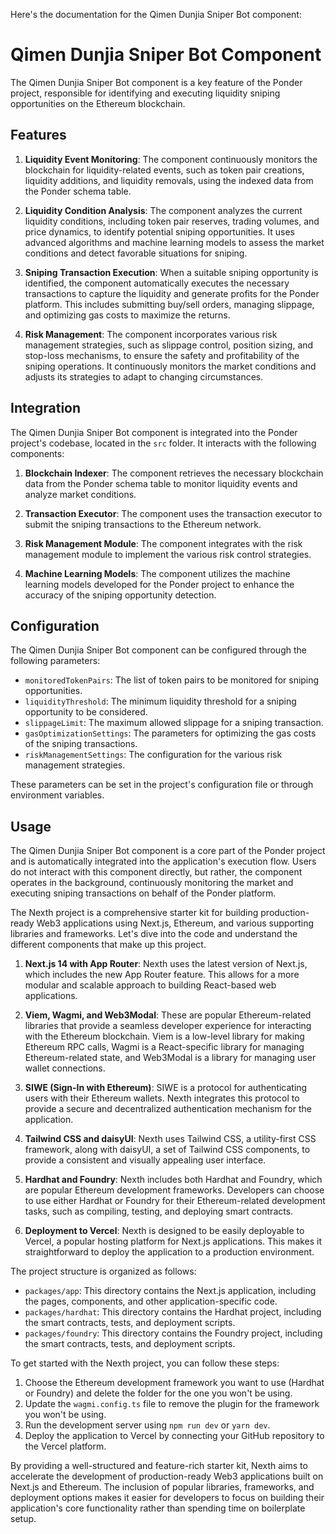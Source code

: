 Here's the documentation for the Qimen Dunjia Sniper Bot component:

# Qimen Dunjia Sniper Bot Component

The Qimen Dunjia Sniper Bot component is a key feature of the Ponder project, responsible for identifying and executing liquidity sniping opportunities on the Ethereum blockchain.

## Features

1. **Liquidity Event Monitoring**: The component continuously monitors the blockchain for liquidity-related events, such as token pair creations, liquidity additions, and liquidity removals, using the indexed data from the Ponder schema table.

2. **Liquidity Condition Analysis**: The component analyzes the current liquidity conditions, including token pair reserves, trading volumes, and price dynamics, to identify potential sniping opportunities. It uses advanced algorithms and machine learning models to assess the market conditions and detect favorable situations for sniping.

3. **Sniping Transaction Execution**: When a suitable sniping opportunity is identified, the component automatically executes the necessary transactions to capture the liquidity and generate profits for the Ponder platform. This includes submitting buy/sell orders, managing slippage, and optimizing gas costs to maximize the returns.

4. **Risk Management**: The component incorporates various risk management strategies, such as slippage control, position sizing, and stop-loss mechanisms, to ensure the safety and profitability of the sniping operations. It continuously monitors the market conditions and adjusts its strategies to adapt to changing circumstances.

## Integration

The Qimen Dunjia Sniper Bot component is integrated into the Ponder project's codebase, located in the `src` folder. It interacts with the following components:

1. **Blockchain Indexer**: The component retrieves the necessary blockchain data from the Ponder schema table to monitor liquidity events and analyze market conditions.

2. **Transaction Executor**: The component uses the transaction executor to submit the sniping transactions to the Ethereum network.

3. **Risk Management Module**: The component integrates with the risk management module to implement the various risk control strategies.

4. **Machine Learning Models**: The component utilizes the machine learning models developed for the Ponder project to enhance the accuracy of the sniping opportunity detection.

## Configuration

The Qimen Dunjia Sniper Bot component can be configured through the following parameters:

- `monitoredTokenPairs`: The list of token pairs to be monitored for sniping opportunities.
- `liquidityThreshold`: The minimum liquidity threshold for a sniping opportunity to be considered.
- `slippageLimit`: The maximum allowed slippage for a sniping transaction.
- `gasOptimizationSettings`: The parameters for optimizing the gas costs of the sniping transactions.
- `riskManagementSettings`: The configuration for the various risk management strategies.

These parameters can be set in the project's configuration file or through environment variables.

## Usage

The Qimen Dunjia Sniper Bot component is a core part of the Ponder project and is automatically integrated into the application's execution flow. Users do not interact with this component directly, but rather, the component operates in the background, continuously monitoring the market and executing sniping transactions on behalf of the Ponder platform.

The Nexth project is a comprehensive starter kit for building production-ready Web3 applications using Next.js, Ethereum, and various supporting libraries and frameworks. Let's dive into the code and understand the different components that make up this project.

1. **Next.js 14 with App Router**: Nexth uses the latest version of Next.js, which includes the new App Router feature. This allows for a more modular and scalable approach to building React-based web applications.

2. **Viem, Wagmi, and Web3Modal**: These are popular Ethereum-related libraries that provide a seamless developer experience for interacting with the Ethereum blockchain. Viem is a low-level library for making Ethereum RPC calls, Wagmi is a React-specific library for managing Ethereum-related state, and Web3Modal is a library for managing user wallet connections.

3. **SIWE (Sign-In with Ethereum)**: SIWE is a protocol for authenticating users with their Ethereum wallets. Nexth integrates this protocol to provide a secure and decentralized authentication mechanism for the application.

4. **Tailwind CSS and daisyUI**: Nexth uses Tailwind CSS, a utility-first CSS framework, along with daisyUI, a set of Tailwind CSS components, to provide a consistent and visually appealing user interface.

5. **Hardhat and Foundry**: Nexth includes both Hardhat and Foundry, which are popular Ethereum development frameworks. Developers can choose to use either Hardhat or Foundry for their Ethereum-related development tasks, such as compiling, testing, and deploying smart contracts.

6. **Deployment to Vercel**: Nexth is designed to be easily deployable to Vercel, a popular hosting platform for Next.js applications. This makes it straightforward to deploy the application to a production environment.

The project structure is organized as follows:

- `packages/app`: This directory contains the Next.js application, including the pages, components, and other application-specific code.
- `packages/hardhat`: This directory contains the Hardhat project, including the smart contracts, tests, and deployment scripts.
- `packages/foundry`: This directory contains the Foundry project, including the smart contracts, tests, and deployment scripts.

To get started with the Nexth project, you can follow these steps:

1. Choose the Ethereum development framework you want to use (Hardhat or Foundry) and delete the folder for the one you won't be using.
2. Update the `wagmi.config.ts` file to remove the plugin for the framework you won't be using.
3. Run the development server using `npm run dev` or `yarn dev`.
4. Deploy the application to Vercel by connecting your GitHub repository to the Vercel platform.

By providing a well-structured and feature-rich starter kit, Nexth aims to accelerate the development of production-ready Web3 applications built on Next.js and Ethereum. The inclusion of popular libraries, frameworks, and deployment options makes it easier for developers to focus on building their application's core functionality rather than spending time on boilerplate setup.
